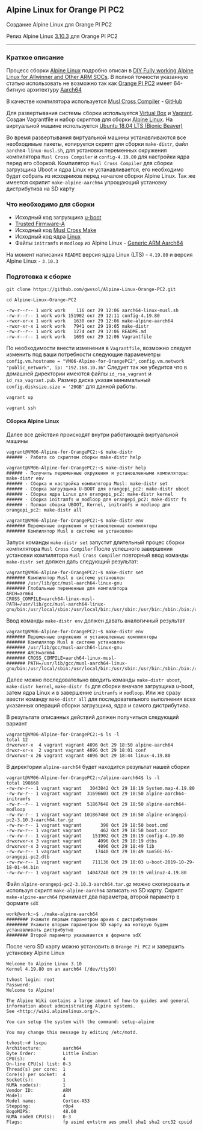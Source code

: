 ## Alpine Linux for Orange PI PC2

Создание Alpine Linux для Orange PI PC2

Релиз Alpine Linux [3.10.3](https://github.com/gwvsol/Alpine-Linux-Orange-PC2/releases/tag/v3.10.3) для Orange PI PC2

***

### Краткое описание

Процесс сборки [Alpine Linux](https://wiki.alpinelinux.org/wiki/DIY_Fully_working_Alpine_Linux_for_Allwinner_and_Other_ARM_SOCs) подробно описан в [DIY Fully working Alpine Linux for Allwinner and Other ARM SOCs](https://wiki.alpinelinux.org/wiki/DIY_Fully_working_Alpine_Linux_for_Allwinner_and_Other_ARM_SOCs). В полной точности указанную статью использовать не возможно так как [Orange PI PC2](http://www.orangepi.org/orangepipc2/) имеет 64-битную архитектуру [Aarch64](https://ru.wikipedia.org/wiki/ARM_(%D0%B0%D1%80%D1%85%D0%B8%D1%82%D0%B5%D0%BA%D1%82%D1%83%D1%80%D0%B0))

В качестве компилятора используется [Musl Cross Compiler](https://wiki.musl-libc.org/getting-started.html) - [GitHub](https://github.com/richfelker/musl-cross-make)

Для развертывания системы сборки используется [Virtual Box](https://www.virtualbox.org/wiki/Linux_Downloads) и [Vagrant](https://help.ubuntu.ru/wiki/vagrant). Создан Vagrantfile и набор скриптов для сборки [Alpine Linux](https://alpinelinux.org/). На виртуальной машине используется [Ubuntu 18.04 LTS (Bionic Beaver)](http://releases.ubuntu.com/18.04/)

Во время развертывания виртуальной машины устанавливаются все необходимые пакеты, копируется скрипт для сборки ```make-distr```, файл ```aarch64-linux-musl.sh```, для установки переменных окружения компилятора ```Musl Cross Compiler``` и ```config-4.19.80``` для настройки ядра перед его сборкой. Компилятор ```Musl Cross Compiler``` для сборки загрузщика Uboot и ядра Linux не устанавливается, его необходимо будет собрать из исходников перед началом сборки Alpine Linux. Так же имеется скрипит ```make-alpine-aarch64``` упрощающий установку дистрибутива на SD карту

### Что необходимо для сборки
* Исходный код загрузщика [u-boot](https://gitlab.denx.de/u-boot/u-boot.git)
* [Trusted Firmware-A](https://github.com/ARM-software/arm-trusted-firmware)
* Исходный код [Musl Cross Make](https://github.com/richfelker/musl-cross-make)
* Исходный код ядра [Linux](https://cdn.kernel.org/pub/linux/kernel/)
* Файлы ```initramfs``` и ```modloop``` из Alpine Linux - [Generic ARM Aarch64](https://alpinelinux.org/downloads/)

На момент написания ```README``` версия ядра Linux (LTS) - ```4.19.80``` и версия Alpine Linux - ```3.10.3```

### Подготовка к сборке

```shell
git clone https://github.com/gwvsol/Alpine-Linux-Orange-PC2.git

cd Alpine-Linux-Orange-PC2

-rw-r--r-- 1 work work    116 окт 29 12:06 aarch64-linux-musl.sh
-rw-r--r-- 1 work work 151902 окт 29 12:11 config-4.19.80
-rwxr-xr-x 1 work work   1630 окт 29 12:06 make-alpine-aarch64
-rwxr-xr-x 1 work work   7941 окт 29 19:05 make-distr
-rw-r--r-- 1 work work   1274 окт 29 12:06 README.md
-rw-r--r-- 1 work work   1699 окт 29 12:06 Vagrantfile
````
По необходимости внести изменения в ```Vagrantfile```, возможно следует изменить под ваши потребности следующие парамеметры ```config.vm.hostname = "VM06-Alpine-for-OrangePC2"```, ```config.vm.network "public_network", ip: "192.168.10.36"``` Следует так же убедится что в домашней директории имеются файлы ```id_rsa_vagrant``` и ```id_rsa_vagrant.pub```. Размер диска указан минимальный ```config.disksize.size = '20GB'``` для данной работы.

```vagrant up```

```vagrant ssh```

#### Сборка Alpine Linux

Далее все действия происходят внутри работающей виртуальной машины

````shell
vagrant@VM06-Alpine-for-OrangePC2:~$ make-distr 
###### - Работа со скриптом сборки make-distr help
````

````shell
vagrant@VM06-Alpine-for-OrangePC2:~$ make-distr help
###### - Получить переменные окружения и установленными компиляторы: make-distr env
###### - Сборка и настройка компилятора Musl: make-distr set
###### - Сборка загрузщика U-BOOT для orangepi_pc2: make-distr uboot
###### - Сборка ядра Linux для orangepi_pc2: make-distr kernel
###### - Сборка initramfs и modloop для orangepi_pc2: make-distr fs
###### - Полная сборка UBOOT, Kernel, initramfs и modloop для orangepi_pc2: make-distr all
````

````shell
vagrant@VM06-Alpine-for-OrangePC2:~$ make-distr env
####### Переменные окружения и установленные компиляторы
####### Компилятор Musl в системе не установлен
````
Запуск команды ```make-distr set``` запустит длительный процес сборки компилятора ```Musl Cross Compiler```
После успешного завершения установки компилятора ```Musl Cross Compiler``` повторный ввод команды ```make-distr set``` должен дать следующий результат:
````shell
vagrant@VM06-Alpine-for-OrangePC2:~$ make-distr set
####### Компилятор Musl в системе установлен
####### /usr/lib/gcc/musl-aarch64-linux-gnu
####### Глобальные переменные для компилятора
ARCH=arm64
CROSS_COMPILE=aarch64-linux-musl-
PATH=/usr/lib/gcc/musl-aarch64-linux-gnu/bin:/usr/local/sbin:/usr/local/bin:/usr/sbin:/usr/bin:/sbin:/bin:/usr/games:/usr/local/games:/snap/bin
````
Ввод команды ```make-distr env``` должен давать аналогичный результат
````shell
vagrant@VM06-Alpine-for-OrangePC2:~$ make-distr env
####### Переменные окружения и установленные компиляторы
####### Компилятор Musl в системе установлен
####### /usr/lib/gcc/musl-aarch64-linux-gnu
####### ARCH=arm64
####### CROSS_COMPILE=aarch64-linux-musl-
####### PATH=/usr/lib/gcc/musl-aarch64-linux-gnu/bin:/usr/local/sbin:/usr/local/bin:/usr/sbin:/usr/bin:/sbin:/bin:/usr/games:/usr/local/games:/snap/bin
````
Далее можно последовательно вводить команды ```make-distr uboot```, ```make-distr kernel```, ```make-distr fs``` для сборки вначале загрузщика u-boot, затем ядра Linux и в завершение ```initramfs``` и ```modloop```. Или же сразу ввести команду ```make-distr all``` для последовательного выполнения всех указанных операций сборки загрузщика, ядра и самого дистрибутива.

В результате описанных действий должен получиться следующий вариант
```shell
vagrant@VM06-Alpine-for-OrangePC2:~$ ls -l
total 12
drwxrwxr-x  4 vagrant vagrant 4096 Oct 29 18:50 alpine-aarch64
drwxr-xr-x  2 vagrant vagrant 4096 Oct 29 18:01 conf
drwxrwxr-x 26 vagrant vagrant 4096 Oct 29 18:44 linux-4.19.80
```
В директории ```alpine-aarch64``` будет находится результат нашей сборки
```shell
vagrant@VM06-Alpine-for-OrangePC2:~/alpine-aarch64$ ls -l
total 198668
-rw-rw-r-- 1 vagrant vagrant   3043842 Oct 29 18:19 System.map-4.19.80
-rw-rw-r-- 1 vagrant vagrant  31696603 Oct 29 18:50 alpine-aarch64-initramfs
-rw-r--r-- 1 vagrant vagrant  51867648 Oct 29 18:50 alpine-aarch64-modloop
-rw-rw-r-- 1 vagrant vagrant 101867460 Oct 29 18:50 alpine-orangepi-pc2-3.10.3-aarch64.tar.gz
-rw-rw-r-- 1 vagrant vagrant       390 Oct 29 18:50 boot.cmd
-rw-rw-r-- 1 vagrant vagrant       462 Oct 29 18:50 boot.scr
-rw-rw-r-- 1 vagrant vagrant    151902 Oct 29 18:19 config-4.19.80
drwxrwxr-x 3 vagrant vagrant      4096 Oct 29 18:19 dtbs
drwxrwxr-x 3 vagrant vagrant      4096 Oct 29 18:49 lib
-rw-rw-r-- 1 vagrant vagrant     17440 Oct 29 18:49 sun50i-h5-orangepi-pc2.dtb
-rw-rw-r-- 1 vagrant vagrant    711136 Oct 29 18:03 u-boot-2019-10-29-18-01-44.bin
-rw-rw-r-- 1 vagrant vagrant  14047240 Oct 29 18:19 vmlinuz-4.19.80
```
Файл ```alpine-orangepi-pc2-3.10.3-aarch64.tar.gz``` можно скопировать и используя скрипт ```make-alpine-aarch64``` записать на SD карту. Скрипт ```make-alpine-aarch64``` принимает два параметра, второй параметр в формате ```sdX```
```shell
work@work:~$ ./make-alpine-aarch64 
######## Укажите первым параметром архив с дистрибутивом
######## Укажите вторым параметром SD карту на которую будем устанaвливать дистрибутив
######## Второй параметр указывается в формате sdX
```
После чего SD карту можно установить в ```Orange Pi PC2``` и завершить установку Alpine Linux
````shell
Welcome to Alpine Linux 3.10
Kernel 4.19.80 on an aarch64 (/dev/ttyS0)

tvhost login: root
Password: 
Welcome to Alpine!

The Alpine Wiki contains a large amount of how-to guides and general
information about administrating Alpine systems.
See <http://wiki.alpinelinux.org/>.

You can setup the system with the command: setup-alpine

You may change this message by editing /etc/motd.

tvhost:~# lscpu
Architecture:        aarch64
Byte Order:          Little Endian
CPU(s):              4
On-line CPU(s) list: 0-3
Thread(s) per core:  1
Core(s) per socket:  4
Socket(s):           1
NUMA node(s):        1
Vendor ID:           ARM
Model:               4
Model name:          Cortex-A53
Stepping:            r0p4
BogoMIPS:            48.00
NUMA node0 CPU(s):   0-3
Flags:               fp asimd evtstrm aes pmull sha1 sha2 crc32 cpuid
````